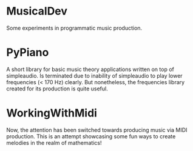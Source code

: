# MusicalDev
Some experiments in programmatic music production.

# PyPiano
A short library for basic music theory applications written on top of simpleaudio.
Is terminated due to inability of simpleaudio to play lower frequencies (< 170 Hz) clearly.
But nonetheless, the frequencies library created for its production is quite useful.

# WorkingWithMidi
Now, the attention has been switched towards producing music via MIDI production.
This is an attempt showcasing some fun ways to create melodies in the realm of mathematics!
